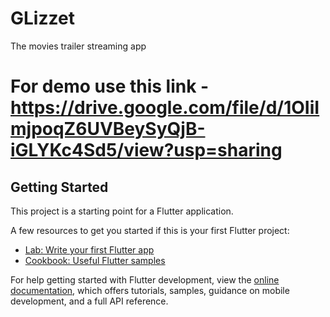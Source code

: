 # GLizzet
The movies trailer streaming app

# For demo use this link - https://drive.google.com/file/d/1OIiImjpoqZ6UVBeySyQjB-iGLYKc4Sd5/view?usp=sharing

## Getting Started

This project is a starting point for a Flutter application.

A few resources to get you started if this is your first Flutter project:

- [Lab: Write your first Flutter app](https://docs.flutter.dev/get-started/codelab)
- [Cookbook: Useful Flutter samples](https://docs.flutter.dev/cookbook)

For help getting started with Flutter development, view the
[online documentation](https://docs.flutter.dev/), which offers tutorials,
samples, guidance on mobile development, and a full API reference.
